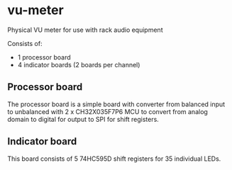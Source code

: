 # vu-meter

Physical VU meter for use with rack audio equipment

Consists of:
- 1 processor board
- 4 indicator boards (2 boards per channel)

## Processor board

The processor board is a simple board with converter from balanced input to unbalanced with 
2 x CH32X035F7P6 MCU to convert from analog domain to digital for output to SPI for shift registers.

## Indicator board

This board consists of 5 74HC595D shift registers for 35 individual LEDs.